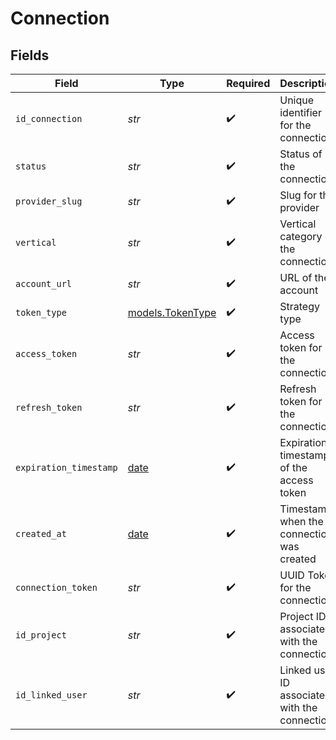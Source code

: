 # Connection


## Fields

| Field                                                                | Type                                                                 | Required                                                             | Description                                                          | Example                                                              |
| -------------------------------------------------------------------- | -------------------------------------------------------------------- | -------------------------------------------------------------------- | -------------------------------------------------------------------- | -------------------------------------------------------------------- |
| `id_connection`                                                      | *str*                                                                | :heavy_check_mark:                                                   | Unique identifier for the connection                                 | 123e4567-e89b-12d3-a456-426614174000                                 |
| `status`                                                             | *str*                                                                | :heavy_check_mark:                                                   | Status of the connection                                             | active                                                               |
| `provider_slug`                                                      | *str*                                                                | :heavy_check_mark:                                                   | Slug for the provider                                                | hubspot                                                              |
| `vertical`                                                           | *str*                                                                | :heavy_check_mark:                                                   | Vertical category of the connection                                  | crm                                                                  |
| `account_url`                                                        | *str*                                                                | :heavy_check_mark:                                                   | URL of the account                                                   | https://example.com/account                                          |
| `token_type`                                                         | [models.TokenType](../models/tokentype.md)                           | :heavy_check_mark:                                                   | Strategy type                                                        | oauth2                                                               |
| `access_token`                                                       | *str*                                                                | :heavy_check_mark:                                                   | Access token for the connection                                      | access_token_example                                                 |
| `refresh_token`                                                      | *str*                                                                | :heavy_check_mark:                                                   | Refresh token for the connection                                     | refresh_token_example                                                |
| `expiration_timestamp`                                               | [date](https://docs.python.org/3/library/datetime.html#date-objects) | :heavy_check_mark:                                                   | Expiration timestamp of the access token                             | 2024-10-01T12:00:00Z                                                 |
| `created_at`                                                         | [date](https://docs.python.org/3/library/datetime.html#date-objects) | :heavy_check_mark:                                                   | Timestamp when the connection was created                            | 2024-10-01T12:00:00Z                                                 |
| `connection_token`                                                   | *str*                                                                | :heavy_check_mark:                                                   | UUID Token for the connection                                        | 123e4567-e89b-12d3-a456-426614174000                                 |
| `id_project`                                                         | *str*                                                                | :heavy_check_mark:                                                   | Project ID associated with the connection                            | 123e4567-e89b-12d3-a456-426614174001                                 |
| `id_linked_user`                                                     | *str*                                                                | :heavy_check_mark:                                                   | Linked user ID associated with the connection                        | 123e4567-e89b-12d3-a456-426614174002                                 |